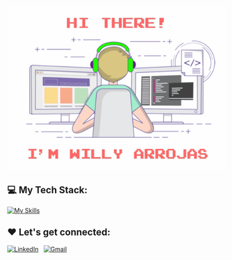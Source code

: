 <div align="center">

[![Hi there!, I'm Willy!](assets/header.gif)](https://github.com/SwA91)

</div>

## 💻 My Tech Stack:

[![My Skills](https://skillicons.dev/icons?i=angular,vue,ts,js,sass,java,spring,dotnet,cs,postgres,azure,redux,reactivex,jest,jquery,html,css,bootstrap,git,github&perline=10)](https://skillicons.dev)

## ❤️ Let's get connected:
[![LinkedIn](https://skillicons.dev/icons?i=linkedin)](https://www.linkedin.com/in/willy-arrojas/) &nbsp;
[![Gmail](https://skillicons.dev/icons?i=gmail)](mailto:willyarrojas@gmail.com?subject=Hello%20Willy,%20From%20Github)

<!--
**SwA91/SwA91** is a ✨ _special_ ✨ repository because its `README.md` (this file) appears on your GitHub profile.

Here are some ideas to get you started:

- 🔭 I’m currently working on ...
- 🌱 I’m currently learning ...
- 👯 I’m looking to collaborate on ...
- 🤔 I’m looking for help with ...
- 💬 Ask me about ...
- 📫 How to reach me: ...
- 😄 Pronouns: ...
- ⚡ Fun fact: ...
-->
